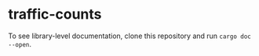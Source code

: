# traffic-counts

To see library-level documentation, clone this repository and run `cargo doc --open`.
